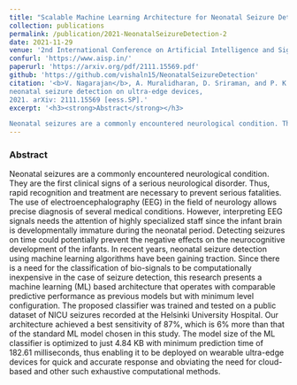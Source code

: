 ```yaml
---
title: "Scalable Machine Learning Architecture for Neonatal Seizure Detection on Ultra-Edge Devices"
collection: publications
permalink: /publication/2021-NeonatalSeizureDetection-2
date: 2021-11-29
venue: '2nd International Conference on Artificial Intelligence and Signal Processing (AISP) in association with IEEE'
confurl: 'https://www.aisp.in/'
paperurl: 'https://arxiv.org/pdf/2111.15569.pdf'
github: 'https://github.com/vishaln15/NeonatalSeizureDetection'
citation: '<b>V. Nagarajan</b>, A. Muralidharan, D. Sriraman, and P. K. S, Scalable machine learning architecture for
neonatal seizure detection on ultra-edge devices,
2021. arXiv: 2111.15569 [eess.SP].'
excerpt: '<h3><strong>Abstract</strong></h3>

Neonatal seizures are a commonly encountered neurological condition. They are the first clinical signs of a serious neurological disorder. Thus, rapid recognition and treatment are necessary to prevent serious fatalities. The use of electroencephalography (EEG) in the field of neurology allows precise diagnosis of several medical conditions. However, interpreting EEG signals needs the attention of highly specialized staff since the infant brain is developmentally immature during the neonatal period. Detecting seizures on time could potentially prevent the negative effects on the neurocognitive development of the infants. In recent years, neonatal seizure detection using machine learning algorithms have been gaining traction. Since there is a need for the classification of bio-signals to be computationally inexpensive in the case of seizure detection, this research presents a machine learning (ML) based architecture that operates with comparable predictive performance as previous models but with minimum level configuration. The proposed classifier was trained and tested on a public dataset of NICU seizures recorded at the Helsinki University Hospital. Our architecture achieved a best sensitivity of $87$%, which is $6$% more than that of the standard ML model chosen in this study. The model size of the ML classifier is optimized to just $4.84$ KB with minimum prediction time of $182.61$ milliseconds, thus enabling it to be deployed on wearable ultra-edge devices for quick and accurate response and obviating the need for cloud-based and other such exhaustive computational methods. '
---
```


<h3><strong>Abstract</strong></h3>

Neonatal seizures are a commonly encountered neurological condition. They are the first clinical signs of a serious neurological disorder. Thus, rapid recognition and treatment are necessary to prevent serious fatalities. The use of electroencephalography (EEG) in the field of neurology allows precise diagnosis of several medical conditions. However, interpreting EEG signals needs the attention of highly specialized staff since the infant brain is developmentally immature during the neonatal period. Detecting seizures on time could potentially prevent the negative effects on the neurocognitive development of the infants. In recent years, neonatal seizure detection using machine learning algorithms have been gaining traction. Since there is a need for the classification of bio-signals to be computationally inexpensive in the case of seizure detection, this research presents a machine learning (ML) based architecture that operates with comparable predictive performance as previous models but with minimum level configuration. The proposed classifier was trained and tested on a public dataset of NICU seizures recorded at the Helsinki University Hospital. Our architecture achieved a best sensitivity of $87$%, which is $6$% more than that of the standard ML model chosen in this study. The model size of the ML classifier is optimized to just $4.84$ KB with minimum prediction time of $182.61$ milliseconds, thus enabling it to be deployed on wearable ultra-edge devices for quick and accurate response and obviating the need for cloud-based and other such exhaustive computational methods. 